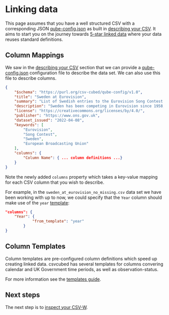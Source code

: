 # Linking data

This page assumes that you have a well structured CSV with a corresponding JSON [qube-config.json](../guides/qube-config.md#configuration) as built in [describing your CSV](describing-csv.md). It aims to start you on the journey towards [5-star linked data](https://5stardata.info/en/) where your data reuses standard definitions.

## Column Mappings

We saw in the [describing your CSV](./describing-csv.md) section that we can provide a [qube-config.json](../guides/qube-config.md#configuration) configuration file to describe the data set. We can also use this file to describe columns.

```json
{
    "$schema": "https://purl.org/csv-cubed/qube-config/v1.0",
    "title": "Sweden at Eurovision",
    "summary": "List of Swedish entries to the Eurovision Song Contest since 1958.",
    "description": "Sweden has been competing in Eurovision since 1958, with an enviable track record of wins. This dataset covers all contests since 1958, their artists, the song names, language (if mono-lingual), and some observations covering points in final, rank in final, and number of artists on stage. Data originally sourced from https://en.wikipedia.org/w/index.php?title=Sweden_in_the_Eurovision_Song_Contest&oldid=1081060799",
    "license": "https://creativecommons.org/licenses/by/4.0/",
    "publisher": "https://www.ons.gov.uk",
    "dataset_issued": "2022-04-08",
    "keywords": [
        "Eurovision",
        "Song Contest",
        "Sweden",
        "European Broadcasting Union"
    ],
    "columns": {
        "Column Name": { ... column definitions ...}
    }
}
```

Note the newly added `columns` property which takes a key-value mapping for each CSV column that you wish to describe. 

For example, in the `sweden_at_eurovision_no_missing.csv` data set we have been working with up to now, we could specify that the `Year` column should make use of the `year` [template](#column-templates):

```json
"columns": {
    "Year": { 
            "from_template": "year"
        }
}
```

## Column Templates

Column templates are pre-configured column definitions which speed up creating linked data. csvcubed has several templates for columns convering calendar and UK Government time periods, as well as observation-status.

For more information see the [templates guide](../guides/using-templates.md).

## Next steps

The next step is to [inspect your CSV-W](./inspect.md).